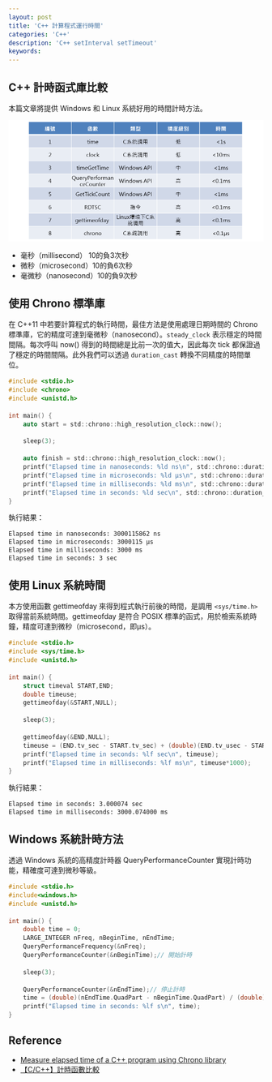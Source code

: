 ```yaml
---
layout: post
title: 'C++ 計算程式運行時間'
categories: 'C++'
description: 'C++ setInterval setTimeout'
keywords: 
---
```


## C++ 計時函式庫比較
本篇文章將提供 Windows 和 Linux 系統好用的時間計時方法。

![](/images/posts/C%2B%2B/2022/img1110923-1.png)

- 毫秒（millisecond） 10的負3次秒
- 微秒（microsecond）10的負6次秒
- 毫微秒（nanosecond）10的負9次秒


## 使用 Chrono 標準庫
在 C++11 中若要計算程式的執行時間，最佳方法是使用處理日期時間的 Chrono 標準庫，它的精度可達到毫微秒（nanosecond）。`steady_clock` 表示穩定的時間間隔。每次呼叫 now() 得到的時間總是比前一次的值大，因此每次 tick 都保證過了穩定的時間間隔。此外我們可以透過 `duration_cast` 轉換不同精度的時間單位。

```c
#include <stdio.h>
#include <chrono>
#include <unistd.h>

int main() {
    auto start = std::chrono::high_resolution_clock::now();

    sleep(3);

    auto finish = std::chrono::high_resolution_clock::now();
    printf("Elapsed time in nanoseconds: %ld ns\n", std::chrono::duration_cast<std::chrono::nanoseconds>(finish-start).count());
    printf("Elapsed time in microseconds: %ld µs\n", std::chrono::duration_cast<std::chrono::microseconds>(finish-start).count());
    printf("Elapsed time in milliseconds: %ld ms\n", std::chrono::duration_cast<std::chrono::milliseconds>(finish-start).count());
    printf("Elapsed time in seconds: %ld sec\n", std::chrono::duration_cast<std::chrono::seconds>(finish-start).count());
}
```

執行結果：
```
Elapsed time in nanoseconds: 3000115862 ns
Elapsed time in microseconds: 3000115 µs
Elapsed time in milliseconds: 3000 ms
Elapsed time in seconds: 3 sec
```

## 使用 Linux 系統時間
本方使用函數 gettimeofday 來得到程式執行前後的時間，是調用 `<sys/time.h>` 取得當前系統時間。gettimeofday 是符合 POSIX 標準的函式，用於檢索系統時鐘，精度可達到微秒（microsecond，即μs）。


```c
#include <stdio.h>
#include <sys/time.h>
#include <unistd.h>

int main() {
    struct timeval START,END;
    double timeuse;
    gettimeofday(&START,NULL);

    sleep(3);

    gettimeofday(&END,NULL);
    timeuse = (END.tv_sec - START.tv_sec) + (double)(END.tv_usec - START.tv_usec)/1000000.0;
    printf("Elapsed time in seconds: %lf sec\n", timeuse);
    printf("Elapsed time in milliseconds: %lf ms\n", timeuse*1000);
}
```

執行結果：
```
Elapsed time in seconds: 3.000074 sec
Elapsed time in milliseconds: 3000.074000 ms
```

## Windows 系統計時方法
透過 Windows 系統的高精度計時器 QueryPerformanceCounter 實現計時功能，精確度可達到微秒等級。

```c
#include <stdio.h>
#include<windows.h> 
#include <unistd.h>

int main() {
    double time = 0;
    LARGE_INTEGER nFreq, nBeginTime, nEndTime;
    QueryPerformanceFrequency(&nFreq);
    QueryPerformanceCounter(&nBeginTime);// 開始計時

    sleep(3);

    QueryPerformanceCounter(&nEndTime);// 停止計時  
    time = (double)(nEndTime.QuadPart - nBeginTime.QuadPart) / (double)nFreq.QuadPart; // 計算程式執行時間單位為s
    printf("Elapsed time in seconds: %lf s\n", time);
}
```

## Reference
- [Measure elapsed time of a C++ program using Chrono library](https://www.techiedelight.com/measure-elapsed-time-program-chrono-library/)
- [【C/C++】計時函數比較](https://blog.51cto.com/mengxianghn/1678667)




